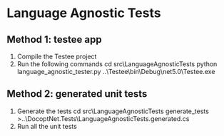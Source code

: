 Language Agnostic Tests
=======================

Method 1: testee app
--------------------
1. Compile the Testee project
2. Run the following commands
	cd src\LanguageAgnosticTests
    python language_agnostic_tester.py ..\Testee\bin\Debug\net5.0\Testee.exe

Method 2: generated unit tests
------------------------------

1. Generate the tests
	cd src\LanguageAgnosticTests
    generate_tests >..\DocoptNet.Tests\LanguageAgnosticTests.generated.cs
2. Run all the unit tests
